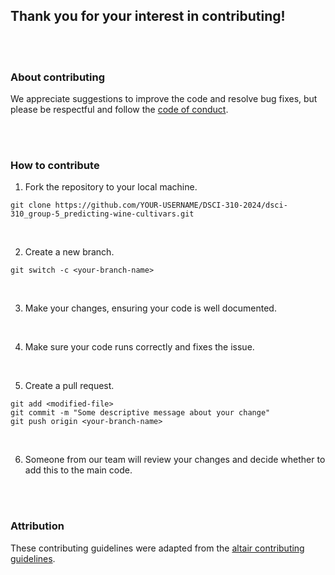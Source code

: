 ## Thank you for your interest in contributing!

<br><br>

### About contributing
We appreciate suggestions to improve the code and resolve bug fixes, but please be respectful and follow the [code of conduct](CODE_OF_CONDUCT.md).

<br><br>

### How to contribute
1. Fork the repository to your local machine.

`git clone https://github.com/YOUR-USERNAME/DSCI-310-2024/dsci-310_group-5_predicting-wine-cultivars.git`

<br>

2. Create a new branch.

`git switch -c <your-branch-name>`

<br>

3. Make your changes, ensuring your code is well documented. 

<br>

4. Make sure your code runs correctly and fixes the issue.

<br>

5. Create a pull request. 

`git add <modified-file>` 
<br>
`git commit -m "Some descriptive message about your change"` 
<br>
`git push origin <your-branch-name>`

<br>

6. Someone from our team will review your changes and decide whether to add this to the main code.

<br><br>

### Attribution
These contributing guidelines were adapted from the [altair contributing guidelines](https://github.com/altair-viz/altair/blob/5d9c0a9c4d69b9fbb1b30e91b85939750a464564/CONTRIBUTING.md).

